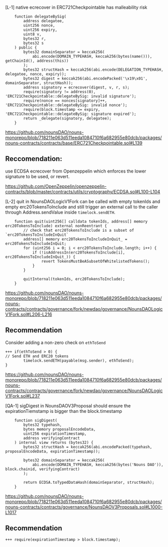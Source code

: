 [L-1] native ecrecover in ERC721Checkpointable has malleability risk 

```solidity
    function delegateBySig(
        address delegatee,
        uint256 nonce,
        uint256 expiry,
        uint8 v,
        bytes32 r,
        bytes32 s
    ) public {
        bytes32 domainSeparator = keccak256(
            abi.encode(DOMAIN_TYPEHASH, keccak256(bytes(name())), getChainId(), address(this))
        );
        bytes32 structHash = keccak256(abi.encode(DELEGATION_TYPEHASH, delegatee, nonce, expiry));
        bytes32 digest = keccak256(abi.encodePacked('\x19\x01', domainSeparator, structHash));
        address signatory = ecrecover(digest, v, r, s);
        require(signatory != address(0), 'ERC721Checkpointable::delegateBySig: invalid signature');
        require(nonce == nonces[signatory]++, 'ERC721Checkpointable::delegateBySig: invalid nonce');
        require(block.timestamp <= expiry, 'ERC721Checkpointable::delegateBySig: signature expired');
        return _delegate(signatory, delegatee);
    }
```
https://github.com/nounsDAO/nouns-monorepo/blob/718211e063d511eeda1084710f6a682955e80dcb/packages/nouns-contracts/contracts/base/ERC721Checkpointable.sol#L139

## Reccomendation:
use ECDSA ecrecover from Openzeppelin which enforces the lower signature to be used, or revert.

https://github.com/OpenZeppelin/openzeppelin-contracts/blob/master/contracts/utils/cryptography/ECDSA.sol#L100-L104

[L-2] quit in NounsDAOLogicV1Fork can be called with empty tokenIds and empty erc20TokensToInclude and still trigger an external call to the caller through Address.sendValue inside `timelock.sendETH`. 

```solidity
    function quit(uint256[] calldata tokenIds, address[] memory erc20TokensToInclude) external nonReentrant {
        // check that erc20TokensToInclude is a subset of `erc20TokensToIncludeInQuit`
        address[] memory erc20TokensToIncludeInQuit_ = erc20TokensToIncludeInQuit;
        for (uint256 i = 0; i < erc20TokensToInclude.length; i++) {
            if (!isAddressIn(erc20TokensToInclude[i], erc20TokensToIncludeInQuit_)) {
                revert TokensMustBeASubsetOfWhitelistedTokens();
            }
        }

        quitInternal(tokenIds, erc20TokensToInclude);
    }
```
https://github.com/nounsDAO/nouns-monorepo/blob/718211e063d511eeda1084710f6a682955e80dcb/packages/nouns-contracts/contracts/governance/fork/newdao/governance/NounsDAOLogicV1Fork.sol#L206-L216

## Recommendation
Consider adding a non-zero check on `ethToSend`
```solidity
+++ if(ethToSend > 0) {
// Send ETH and ERC20 tokens
        timelock.sendETH(payable(msg.sender), ethToSend);
}
```
https://github.com/nounsDAO/nouns-monorepo/blob/718211e063d511eeda1084710f6a682955e80dcb/packages/nouns-contracts/contracts/governance/fork/newdao/governance/NounsDAOLogicV1Fork.sol#L237


[QA-1] sigDigest in NounsDAOV3Proposal should ensure the expirationTiemstamp is bigger than the block.timestamp

```solidity
    function sigDigest(
        bytes32 typehash,
        bytes memory proposalEncodeData,
        uint256 expirationTimestamp,
        address verifyingContract
    ) internal view returns (bytes32) {
        bytes32 structHash = keccak256(abi.encodePacked(typehash, proposalEncodeData, expirationTimestamp));

        bytes32 domainSeparator = keccak256(
            abi.encode(DOMAIN_TYPEHASH, keccak256(bytes('Nouns DAO')), block.chainid, verifyingContract)
        );

        return ECDSA.toTypedDataHash(domainSeparator, structHash);
    }
```
https://github.com/nounsDAO/nouns-monorepo/blob/718211e063d511eeda1084710f6a682955e80dcb/packages/nouns-contracts/contracts/governance/NounsDAOV3Proposals.sol#L1000-L1017

## Recommendation
```solidity
+++ require(expirationTimestamp > block.timestamp);
```